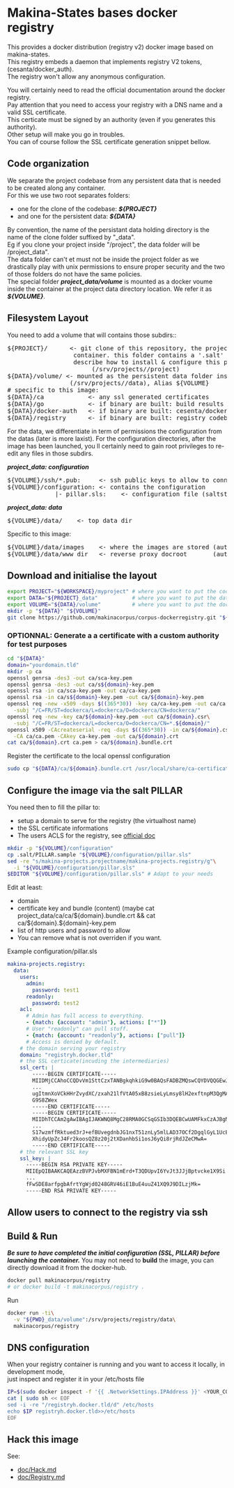 # Makina-States bases docker registry

This provides a docker distribution (registry v2) docker image based on makina-states.<br/>
This registry embeds a daemon that implements registry V2 tokens, (cesanta/docker_auth).<br/>
The registry won't allow any anonymous configuration.

You will certainly need to read the official documentation around the docker registry.<br/>
Pay attention that you need to access your registry with a DNS name and a valid SSL certificate.<br/>
This certicate must be signed by an authority (even if you generates this authority).<br/>
Other setup will make you go in troubles.<br/>
You can of course follow the SSL certificate generation snippet bellow.

## Code organization
We separate the project codebase from any persistent data that is needed to be created along any container.<br/>
For this we use two root separates folders:
 - one for the clone of the codebase: ***${PROJECT}***
 - and one for the persistent data: ***${DATA}***

By convention, the name of the persistant data holding directory is the name of the clone folder suffixed by "_data".<br/>
Eg if you clone your project inside "/project", the data folder will be /project_data".<br/>
The data folder can't et must not be inside the project folder as we drastically play with unix permissions to ensure proper security and the two of those folders do not have the same policies.<br/>
The special folder ***project_data/volume*** is mounted as a docker voume inside the container at the project data directory location. We refer it as ***${VOLUME}***.


## Filesystem Layout
You need to add a volume that will contains those subdirs::
<pre>
${PROJECT}/      <- git clone of this repository, the project code inside the
                  container. this folder contains a '.salt' folder which
                  describe how to install & configure this project.
                       (/srv/projects/<name>/project)
${DATA}/volume/ <- mounted as the persistent data folder inside the container
                 (/srv/projects/<name>/data), Alias ${VOLUME}
# specific to this image:
${DATA}/ca            <- any ssl generated certificates
${DATA}/go            <- if binary are built: build results
${DATA}/docker-auth   <- if binary are built: cesenta/docker-auth codebase
${DATA}/registry      <- if binary are built: registry codebase
</pre>

For the data, we differentiate in term of permissions the configuration from
the datas (later is more laxist).
For the configuration directories, after the image has been launched, you ll
certainly need to gain root privileges to re-edit any files in those subdirs.

***project_data: configuration***
<pre>
${VOLUME}/ssh/*.pub:     <- ssh public keys to allow to connect as root
${VOLUME}/configuration: <- contains the configuration
             |- pillar.sls:    <- configuration file (saltstack pillar) for the container
</pre>

***project_data: data***
<pre>
${VOLUME}/data/    <- top data dir
</pre>

Specific to this image:
<pre>
${VOLUME}/data/images    <- where the images are stored (autocreated)
${VOLUME}/data/www_dir   <- reverse proxy docroot       (autocreated)
</pre>


## Download and initialise the layout
```bash
export PROJECT="${WORKSPACE}/myproject" # where you want to put the code
export DATA="${PROJECT}_data"           # where you want to put the data
export VOLUME="${DATA}/volume"          # where you want to put the docker volume
mkdir -p "${DATA}" "${VOLUME}"
git clone https://github.com/makinacorpus/corpus-dockerregistry.git "${PROJECT}"
```

### OPTIONNAL: Generate a a certificate with a custom authority for test purposes
```bash
cd "${DATA}"
domain="yourdomain.tld"
mkdir -p ca
openssl genrsa -des3 -out ca/sca-key.pem
openssl genrsa -des3 -out ca/s${domain}-key.pem
openssl rsa -in ca/sca-key.pem -out ca/ca-key.pem
openssl rsa -in ca/s${domain}-key.pem -out ca/${domain}-key.pem
openssl req -new -x509 -days $((365*30)) -key ca/ca-key.pem -out ca/ca.pem\
  -subj "/C=FR/ST=dockerca/L=dockerca/O=dockerca/CN=dockerca/"
openssl req -new -key ca/${domain}-key.pem -out ca/${domain}.csr\
  -subj "/C=FR/ST=dockerca/L=dockerca/O=dockerca/CN=*.${domain}/"
openssl x509 -CAcreateserial -req -days $((365*30)) -in ca/${domain}.csr\
  -CA ca/ca.pem -CAkey ca-key.pem -out ca/${domain}.crt
cat ca/${domain}.crt ca.pem > ca/${domain}.bundle.crt
```

Register the certificate to the local openssl configuration
```bash
sudo cp "${DATA}/ca/${domain}.bundle.crt /usr/local/share/ca-certificates && sudo update-ca-certificates
```

## Configure the image via the salt PILLAR
You need then to fill the pillar to:
  - setup a domain to serve for the registry (the virtualhost name)
  - the SSL certificate informations
  - The users ACLS for the registry, see [official doc](https://github.com/cesanta/docker_auth/blob/master/examples/reference.yml)

```bash
mkdir -p "${VOLUME}/configuration"
cp .salt/PILLAR.sample "${VOLUME}/configuration/pillar.sls"
sed -re "s/makina-projects.projectname/makina-projects.registry/g"\
  -i "${VOLUME}/configuration/pillar.sls"
$EDITOR "${VOLUME}/configuration/pillar.sls" # Adapt to your needs
```

Edit at least:
  - domain
  - certificate key and bundle (content)
    (maybe cat project_data/ca/ca/${domain}.bundle.crt
     && cat ca/${domain}.${domain}-key.pem
  - list of http users and password to allow
  - You can remove what is not overriden if you want.

Example configuration/pillar.sls
```yaml
makina-projects.registry:
  data:
    users:
      admin:
        password: test1
      readonly:
        password: test2 
    acl:
      # Admin has full access to everything.
      - {match: {account: "admin"}, actions: ["*"]}
      # User "readonly" can pull stuff.
      - {match: {account: "readonly"}, actions: ["pull"]}
      # Access is denied by default.
    # the domain serving your registry
    domain: "registryh.docker.tld"
    # the SSL certicate(incuding the intermediaries)
    ssl_cert: |
        -----BEGIN CERTIFICATE-----
        MIIDMjCCAhoCCQDvVm1SttCzxTANBgkqhkiG9w0BAQsFADBZMQswCQYDVQQGEwJG
        ...
        ugItmnXoVCkHHrZvydXC/zxah21lfVtA05xB8zsieLyLmsy8lH2exftnpM3QgMAp
        G9S8ZWex
        -----END CERTIFICATE-----
        -----BEGIN CERTIFICATE-----
        MIIDhTCCAm2gAwIBAgIJAKWNQ8MgC28RMA0GCSqGSIb3DQEBCwUAMFkxCzAJBgNV
        ...
        S17wzmffRktued3rJ+efBUvegdnbJG1nxT51znLy5mlLAD37OCf2DgqlGyL1UcEr
        XhidyUpZcJ4Fr2koosQZ8z20j2tXDanhbSi1osJ6yQi8rjRdJZeCMwA=
        -----END CERTIFICATE-----
    # the relevant SSL key
    ssl_key: |
      -----BEGIN RSA PRIVATE KEY-----
      MIIEpQIBAAKCAQEAzzBVPJvbMXFBN1mErd+T3QDUpvI6YvJt3JJjBptvcke1X9Si
      ...
      fFwSDE8arfpgbAfrtYgWjd0248GRV46iE1BuE4uuZ41XQ9J9DILzjMk=
      -----END RSA PRIVATE KEY-----
```



## Allow users to connect to the registry via ssh

## Build & Run
***Be sure to have completed the initial configuration (SSL, PILLAR) before launching the container.***
You may not need to **build** the image, you can directly download it from the docker-hub.
```bash
docker pull makinacorpus/registry
# or docker build -t makinacorpus/registry .
```
Run
```bash
docker run -ti\
  -v "${PWD}_data/volume":/srv/projects/registry/data\
  makinacorpus/registry
```

## DNS configuration
When your registry container is running and you want to access it locally, in development mode,<br/>
just inspect and register it in your /etc/hosts file
```bash
IP=$(sudo docker inspect -f '{{ .NetworkSettings.IPAddress }}' <YOUR_CONTAINER_ID>)
cat | sudo sh << EOF
sed -i -re "/registryh.docker.tld/d" /etc/hosts
echo $IP registryh.docker.tld>>/etc/hosts
EOF
``` 

## Hack this image
See:
- [doc/Hack.md](doc/Hack.md)
- [doc/Registry.md](doc/Registry.md)



